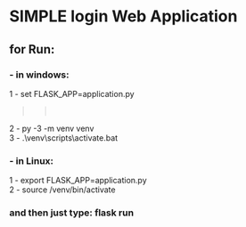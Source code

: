 # SIMPLE login Web Application 

## for Run:
### - in windows: 

1 - set FLASK_APP=application.py
>> <br>
2 - py -3 -m venv venv
 <br>
3 - .\venv\scripts\activate.bat


### - in Linux:
1 - export FLASK_APP=application.py
 <br>
2 -  source /venv/bin/activate
 <br>


### and then just type: flask run

